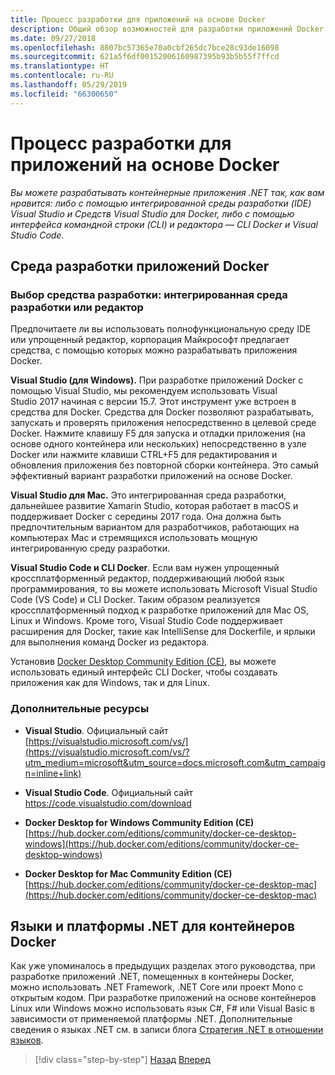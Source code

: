 ```yaml
---
title: Процесс разработки для приложений на основе Docker
description: Общий обзор возможностей для разработки приложений Docker. Использование Visual Studio для Windows, Visual Studio для Mac и Visual Studio Code для поддержки нескольких платформ (Windows, Mac и Linux).
ms.date: 09/27/2018
ms.openlocfilehash: 8807bc57365e70a0cbf265dc7bce28c93de16098
ms.sourcegitcommit: 621a5f6df00152006160987395b93b5b55f7ffcd
ms.translationtype: HT
ms.contentlocale: ru-RU
ms.lasthandoff: 05/29/2019
ms.locfileid: "66300650"
---
```

# <a name="development-process-for-docker-based-applications"></a>Процесс разработки для приложений на основе Docker

*Вы можете разрабатывать контейнерные приложения .NET так, как вам нравится: либо с помощью интегрированной среды разработки (IDE) Visual Studio и Средств Visual Studio для Docker, либо с помощью интерфейса командной строки (CLI) и редактора — CLI Docker и Visual Studio Code.*

## <a name="development-environment-for-docker-apps"></a>Среда разработки приложений Docker

### <a name="development-tool-choices-ide-or-editor"></a>Выбор средства разработки: интегрированная среда разработки или редактор

Предпочитаете ли вы использовать полнофункциональную среду IDE или упрощенный редактор, корпорация Майкрософт предлагает средства, с помощью которых можно разрабатывать приложения Docker.

**Visual Studio (для Windows).** При разработке приложений Docker с помощью Visual Studio, мы рекомендуем использовать Visual Studio 2017 начиная с версии 15.7. Этот инструмент уже встроен в средства для Docker. Средства для Docker позволяют разрабатывать, запускать и проверять приложения непосредственно в целевой среде Docker. Нажмите клавишу F5 для запуска и отладки приложения (на основе одного контейнера или нескольких) непосредственно в узле Docker или нажмите клавиши CTRL+F5 для редактирования и обновления приложения без повторной сборки контейнера. Это самый эффективный вариант разработки приложений на основе Docker.

**Visual Studio для Mac.** Это интегрированная среда разработки, дальнейшее развитие Xamarin Studio, которая работает в macOS и поддерживает Docker с середины 2017 года. Она должна быть предпочтительным вариантом для разработчиков, работающих на компьютерах Mac и стремящихся использовать мощную интегрированную среду разработки.

**Visual Studio Code и CLI Docker**. Если вам нужен упрощенный кроссплатформенный редактор, поддерживающий любой язык программирования, то вы можете использовать Microsoft Visual Studio Code (VS Code) и CLI Docker. Таким образом реализуется кроссплатформенный подход к разработке приложений для Mac OS, Linux и Windows. Кроме того, Visual Studio Code поддерживает расширения для Docker, такие как IntelliSense для Dockerfile, и ярлыки для выполнения команд Docker из редактора.

Установив [Docker Desktop Community Edition (CE)](https://hub.docker.com/search/?type=edition&offering=community), вы можете использовать единый интерфейс CLI Docker, чтобы создавать приложения как для Windows, так и для Linux.

### <a name="additional-resources"></a>Дополнительные ресурсы

- **Visual Studio**. Официальный сайт \
  [https://visualstudio.microsoft.com/vs/](https://visualstudio.microsoft.com/vs/?utm_medium=microsoft&utm_source=docs.microsoft.com&utm_campaign=inline+link)

- **Visual Studio Code**. Официальный сайт \
  <https://code.visualstudio.com/download>

- **Docker Desktop for Windows Community Edition (CE)**  \
  [https://hub.docker.com/editions/community/docker-ce-desktop-windows](https://hub.docker.com/editions/community/docker-ce-desktop-windows)
  
- **Docker Desktop for Mac Community Edition (CE)**  \
  [https://hub.docker.com/editions/community/docker-ce-desktop-mac](https://hub.docker.com/editions/community/docker-ce-desktop-mac)

## <a name="net-languages-and-frameworks-for-docker-containers"></a>Языки и платформы .NET для контейнеров Docker

Как уже упоминалось в предыдущих разделах этого руководства, при разработке приложений .NET, помещенных в контейнеры Docker, можно использовать .NET Framework, .NET Core или проект Mono с открытым кодом. При разработке приложений на основе контейнеров Linux или Windows можно использовать язык C\#, F\# или Visual Basic в зависимости от применяемой платформы .NET. Дополнительные сведения о языках .NET см. в записи блога [Стратегия .NET в отношении языков](https://devblogs.microsoft.com/dotnet/the-net-language-strategy/).

>[!div class="step-by-step"]
>[Назад](../architect-microservice-container-applications/using-azure-service-fabric.md)
>[Вперед](docker-app-development-workflow.md)

